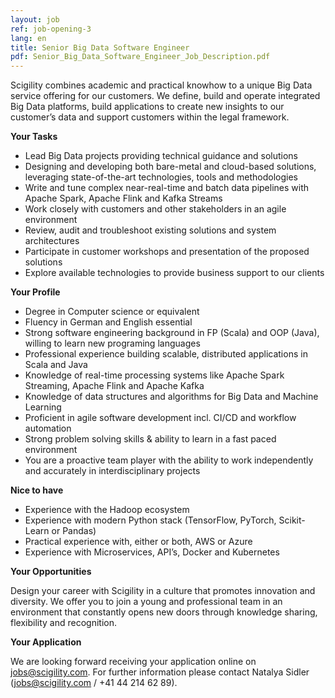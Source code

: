```yaml
---
layout: job
ref: job-opening-3
lang: en
title: Senior Big Data Software Engineer
pdf: Senior_Big_Data_Software_Engineer_Job_Description.pdf
---
```


Scigility combines academic and practical knowhow to a unique Big Data service offering for our customers. We define, build and operate integrated Big Data platforms, build applications to create new insights to our customer’s data and support customers within the legal framework.

<b>Your Tasks</b>

* Lead Big Data projects providing technical guidance and solutions
* Designing and developing both bare-metal and cloud-based solutions, leveraging state-of-the-art technologies, tools and methodologies
* Write and tune complex near-real-time and batch data pipelines with Apache Spark, Apache Flink and Kafka Streams
* Work closely with customers and other stakeholders in an agile environment
* Review, audit and troubleshoot existing solutions and system architectures
* Participate in customer workshops and presentation of the proposed solutions
* Explore available technologies to provide business support to our clients

<b>Your Profile</b>

* Degree in Computer science or equivalent
* Fluency in German and English essential
* Strong software engineering background in FP (Scala) and OOP (Java), willing to learn new programing languages
* Professional experience building scalable, distributed applications in Scala and Java
* Knowledge of real-time processing systems like Apache Spark Streaming, Apache Flink and Apache Kafka
* Knowledge of data structures and algorithms for Big Data and Machine Learning
* Proficient in agile software development incl. CI/CD and workflow automation
* Strong problem solving skills & ability to learn in a fast paced environment
* You are a proactive team player with the ability to work independently and accurately in interdisciplinary projects

<b>Nice to have</b>

* Experience with the Hadoop ecosystem
* Experience with modern Python stack (TensorFlow, PyTorch, Scikit-Learn or Pandas)
* Practical experience with, either or both, AWS or Azure
* Experience with Microservices, API’s, Docker and Kubernetes

<b>Your Opportunities</b>

Design your career with Scigility in a culture that promotes innovation and diversity. We offer you to join a young and professional team in an environment that constantly opens new doors through knowledge sharing, flexibility and recognition.

<b>Your Application</b>

We are looking forward receiving your application online on jobs@scigility.com. For further information please contact Natalya Sidler (jobs@scigility.com / +41 44 214 62 89).
